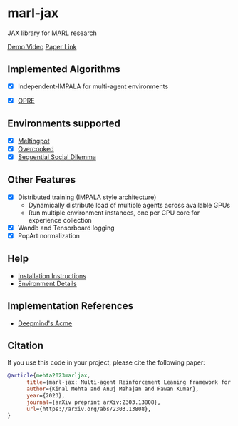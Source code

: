 # marl-jax
JAX library for MARL research

[Demo Video](https://youtu.be/WQVQXPIUZxk)
[Paper Link](https://arxiv.org/abs/2303.13808)

## Implemented Algorithms
- [x] Independent-IMPALA for multi-agent environments
- [x] [OPRE](https://www.deepmind.com/publications/options-as-responses-grounding-behavioural-hierarchies-in-multi-agent-rl)


## Environments supported
- [x] [Meltingpot](https://github.com/deepmind/meltingpot/)
- [x] [Overcooked](https://github.com/HumanCompatibleAI/overcooked_ai)
- [x] [Sequential Social Dilemma](https://github.com/eugenevinitsky/sequential_social_dilemma_games)

## Other Features
- [x] Distributed training (IMPALA style architecture)
  - Dynamically distribute load of multiple agents across available GPUs
  - Run multiple environment instances, one per CPU core for experience collection
- [x] Wandb and Tensorboard logging
- [x] PopArt normalization

## Help
- [Installation Instructions](installation.md)
- [Environment Details](environments.md)

## Implementation References
- [Deepmind's Acme](https://github.com/deepmind/acme/)

## Citation

If you use this code in your project, please cite the following paper:
```bibtex
@article{mehta2023marljax,
      title={marl-jax: Multi-agent Reinforcement Leaning framework for Social Generalization}, 
      author={Kinal Mehta and Anuj Mahajan and Pawan Kumar},
      year={2023},
      journal={arXiv preprint arXiv:2303.13808},
      url={https://arxiv.org/abs/2303.13808},
}
```
